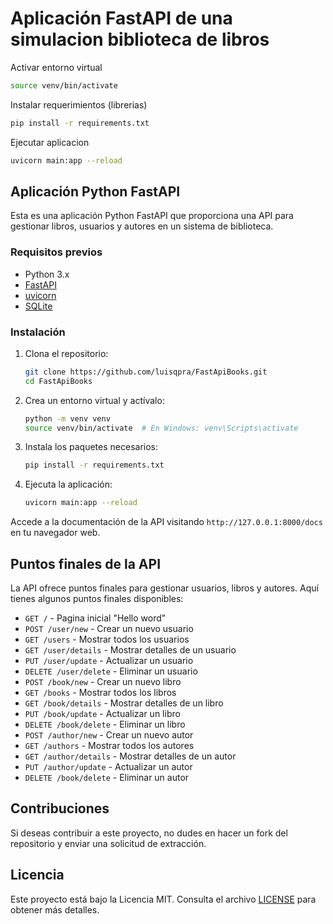 # Aplicación FastAPI de una simulacion biblioteca de libros
Activar entorno virtual
```bash
source venv/bin/activate
```

Instalar requerimientos (librerias)
```bash
pip install -r requirements.txt
```

Ejecutar aplicacion 
```bash
uvicorn main:app --reload
```

## Aplicación Python FastAPI

Esta es una aplicación Python FastAPI que proporciona una API para gestionar libros, usuarios y autores en un sistema de biblioteca.

### Requisitos previos

- Python 3.x
- [FastAPI](https://fastapi.tiangolo.com/)
- [uvicorn](https://www.uvicorn.org/)
- [SQLite](https://www.sqlite.org/index.html)

### Instalación

1. Clona el repositorio:

   ```bash
   git clone https://github.com/luisqpra/FastApiBooks.git
   cd FastApiBooks
   ```

2. Crea un entorno virtual y actívalo:

   ```bash
   python -m venv venv
   source venv/bin/activate  # En Windows: venv\Scripts\activate
   ```

3. Instala los paquetes necesarios:

   ```bash
   pip install -r requirements.txt
   ```

4. Ejecuta la aplicación:

   ```bash
   uvicorn main:app --reload
   ```

Accede a la documentación de la API visitando `http://127.0.0.1:8000/docs` en tu navegador web.

## Puntos finales de la API

La API ofrece puntos finales para gestionar usuarios, libros y autores. Aquí tienes algunos puntos finales disponibles:

- `GET /` - Pagina inicial "Hello word"
- `POST /user/new` - Crear un nuevo usuario
- `GET /users` - Mostrar todos los usuarios
- `GET /user/details` - Mostrar detalles de un usuario
- `PUT /user/update` - Actualizar un usuario
- `DELETE /user/delete` - Eliminar un usuario
- `POST /book/new` - Crear un nuevo libro
- `GET /books` - Mostrar todos los libros
- `GET /book/details` - Mostrar detalles de un libro
- `PUT /book/update` - Actualizar un libro
- `DELETE /book/delete` - Eliminar un libro
- `POST /author/new` - Crear un nuevo autor
- `GET /authors` - Mostrar todos los autores
- `GET /author/details` - Mostrar detalles de un autor
- `PUT /author/update` - Actualizar un autor
- `DELETE /book/delete` - Eliminar un autor

## Contribuciones

Si deseas contribuir a este proyecto, no dudes en hacer un fork del repositorio y enviar una solicitud de extracción.

## Licencia

Este proyecto está bajo la Licencia MIT. Consulta el archivo [LICENSE](LICENSE) para obtener más detalles.